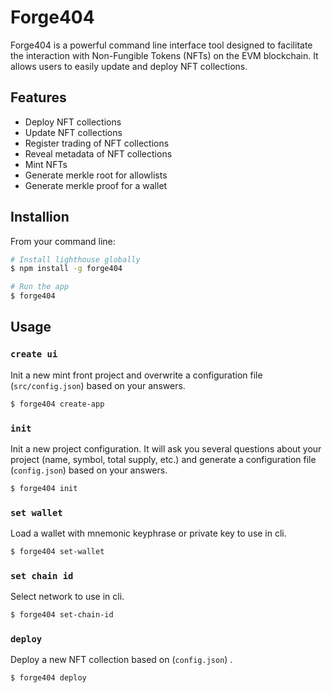 
# Forge404

Forge404 is a powerful command line interface tool designed to facilitate the interaction with Non-Fungible Tokens (NFTs) on the EVM blockchain. It allows users to easily update and deploy NFT collections.

## Features

- Deploy NFT collections
- Update NFT collections
- Register trading of NFT collections
- Reveal metadata of NFT collections
- Mint NFTs
- Generate merkle root for allowlists
- Generate merkle proof for a wallet


## Installion

From your command line:
```bash
# Install lighthouse globally
$ npm install -g forge404

# Run the app
$ forge404
```


## Usage

### `create ui`

Init a new mint front project and overwrite a configuration file (`src/config.json`) based on your answers.
```sh
$ forge404 create-app
```


### `init`

Init a new project configuration. It will ask you several questions about your project (name, symbol, total supply, etc.) and generate a configuration file (`config.json`) based on your answers.
```sh
$ forge404 init
```
### `set wallet`

Load a wallet with mnemonic keyphrase or private key to use in cli.

```sh
$ forge404 set-wallet
```

### `set chain id`

Select network to use in cli.

```sh
$ forge404 set-chain-id
```
### `deploy`

Deploy a new NFT collection based on (`config.json`) . 
```
$ forge404 deploy
```